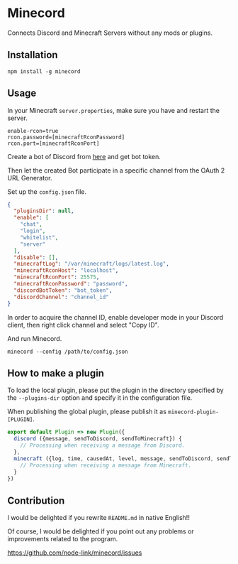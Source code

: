 # Minecord

Connects Discord and Minecraft Servers without any mods or plugins.

## Installation

```
npm install -g minecord
```

## Usage

In your Minecraft `server.properties`, make sure you have and restart the server.

```
enable-rcon=true
rcon.password=[minecraftRconPassword]
rcon.port=[minecraftRconPort]
```

Create a bot of Discord from [here](https://discordapp.com/developers/applications/me) and get bot token.

Then let the created Bot participate in a specific channel from the OAuth 2 URL Generator.

Set up the `config.json` file.

```json
{
  "pluginsDir": null,
  "enable": [
    "chat",
    "login",
    "whitelist",
    "server"
  ],
  "disable": [],
  "minecraftLog": "/var/minecraft/logs/latest.log",
  "minecraftRconHost": "localhost",
  "minecraftRconPort": 25575,
  "minecraftRconPassword": "password",
  "discordBotToken": "bot_token",
  "discordChannel": "channel_id"
}
```

In order to acquire the channel ID, enable developer mode in your Discord client, then right click channel and select "Copy ID".

And run Minecord.

```
minecord --config /path/to/config.json
```

## How to make a plugin

To load the local plugin, please put the plugin in the directory specified by the `--plugins-dir` option and specify it in the configuration file.

When publishing the global plugin, please publish it as `minecord-plugin-[PLUGIN]`.

```js
export default Plugin => new Plugin({
  discord ({message, sendToDiscord, sendToMinecraft}) {
    // Processing when receiving a message from Discord.
  },
  minecraft ({log, time, causedAt, level, message, sendToDiscord, sendToMinecraft}) {
    // Processing when receiving a message from Minecraft.
  }
})
```

## Contribution

I would be delighted if you rewrite `README.md` in native English!!

Of course, I would be delighted if you point out any problems or improvements related to the program.

https://github.com/node-link/minecord/issues
